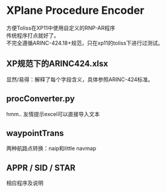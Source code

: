 # XPlane Procedure Encoder
方便Toliss在XP11中使用自定义的RNP-AR程序\
传统程序打点就好了。\
不完全遵循ARINC-424.18+规范，只在xp11的toliss下进行过测试。
## XP规范下的ARINC424.xlsx
显然/易得：解释了每个字段含义，具体参照ARINC-424标准。
## procConverter.py
hmm.. 友情提示excel可以直接导入文本
## waypointTrans
两种航路点转换：naip和little navmap
## APPR / SID / STAR
相应程序及说明